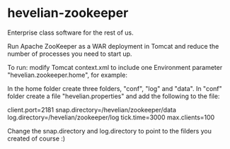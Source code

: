 # hevelian-zookeeper

Enterprise class software for the rest of us.

Run Apache ZooKeeper as a WAR deployment in Tomcat and reduce the number of processes you need to start up.

To run:
modify Tomcat context.xml to include one Environment parameter "hevelian.zookeeper.home", for example:

<Environment name="hevelian.zookeeper.home" value="/hevelian/zookeeper" type="java.lang.String"/>

In the home folder create three folders, "conf", "log" and "data". 
In "conf" folder create a file "hevelian.properties" and add the following to the file:

client.port=2181
snap.directory=/hevelian/zookeeper/data
log.directory=/hevelian/zookeeper/log
tick.time=3000
max.clients=100

Change the snap.directory and log.directory to point to the filders you created of course :)
